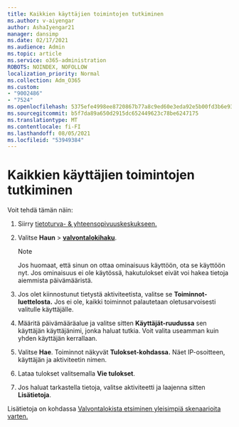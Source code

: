 ```yaml
---
title: Kaikkien käyttäjien toimintojen tutkiminen
ms.author: v-aiyengar
author: AshaIyengar21
manager: dansimp
ms.date: 02/17/2021
ms.audience: Admin
ms.topic: article
ms.service: o365-administration
ROBOTS: NOINDEX, NOFOLLOW
localization_priority: Normal
ms.collection: Adm_O365
ms.custom:
- "9002486"
- "7524"
ms.openlocfilehash: 5375efe4998ee8720867b77a8c9ed60e3eda92e5b00fd3b6e93c0afab09fec2b
ms.sourcegitcommit: b5f7da89a650d2915dc652449623c78be6247175
ms.translationtype: MT
ms.contentlocale: fi-FI
ms.lasthandoff: 08/05/2021
ms.locfileid: "53949384"
---
```

# <a name="investigate-all-the-users-activities"></a>Kaikkien käyttäjien toimintojen tutkiminen

Voit tehdä tämän näin:

1. Siirry [tietoturva- & yhteensopivuuskeskukseen.](https://go.microsoft.com/fwlink/p/?linkid=2077143)
1. Valitse **Haun**  >  **[valvontalokihaku](https://go.microsoft.com/fwlink/?linkid=2103759)**.
    > [!NOTE]
    > Jos huomaat, että sinun on ottaa ominaisuus käyttöön, ota se käyttöön nyt. Jos ominaisuus ei ole käytössä, hakutulokset eivät voi hakea tietoja aiemmista päivämääristä.

1. Jos olet kiinnostunut tietystä aktiviteetista, valitse se **Toiminnot-luettelosta.** Jos ei ole, kaikki toiminnot palautetaan oletusarvoisesti valitulle käyttäjälle.
1. Määritä päivämääräalue ja valitse sitten **Käyttäjät-ruudussa** sen käyttäjän käyttäjänimi, jonka haluat tutkia. Voit valita useamman kuin yhden käyttäjän kerrallaan.
1. Valitse **Hae**. Toiminnot näkyvät **Tulokset-kohdassa.** Näet IP-osoitteen, käyttäjän ja aktiviteetin nimen.
1. Lataa tulokset valitsemalla **Vie tulokset**.
1. Jos haluat tarkastella tietoja, valitse aktiviteetti ja laajenna sitten **Lisätietoja**.

Lisätietoja on kohdassa [Valvontalokista etsiminen yleisimpiä skenaarioita varten.](https://go.microsoft.com/fwlink/?linkid=2103944)